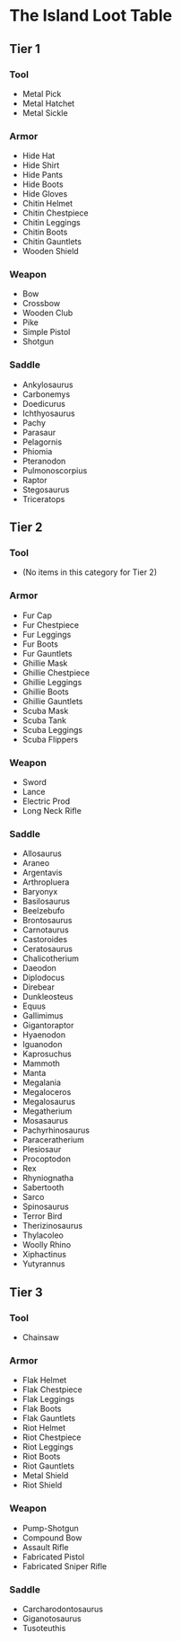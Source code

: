 # The Island Loot Table

## Tier 1

### Tool
- Metal Pick
- Metal Hatchet
- Metal Sickle

### Armor
- Hide Hat
- Hide Shirt
- Hide Pants
- Hide Boots
- Hide Gloves
- Chitin Helmet
- Chitin Chestpiece
- Chitin Leggings
- Chitin Boots
- Chitin Gauntlets
- Wooden Shield

### Weapon
- Bow
- Crossbow
- Wooden Club
- Pike
- Simple Pistol
- Shotgun

### Saddle
- Ankylosaurus
- Carbonemys
- Doedicurus
- Ichthyosaurus
- Pachy
- Parasaur
- Pelagornis
- Phiomia
- Pteranodon
- Pulmonoscorpius
- Raptor
- Stegosaurus
- Triceratops

## Tier 2

### Tool
- (No items in this category for Tier 2)

### Armor
- Fur Cap
- Fur Chestpiece
- Fur Leggings
- Fur Boots
- Fur Gauntlets
- Ghillie Mask
- Ghillie Chestpiece
- Ghillie Leggings
- Ghillie Boots
- Ghillie Gauntlets
- Scuba Mask
- Scuba Tank
- Scuba Leggings
- Scuba Flippers

### Weapon
- Sword
- Lance
- Electric Prod
- Long Neck Rifle

### Saddle
- Allosaurus
- Araneo
- Argentavis
- Arthropluera
- Baryonyx
- Basilosaurus
- Beelzebufo
- Brontosaurus
- Carnotaurus
- Castoroides
- Ceratosaurus
- Chalicotherium
- Daeodon
- Diplodocus
- Direbear
- Dunkleosteus
- Equus
- Gallimimus
- Gigantoraptor
- Hyaenodon
- Iguanodon
- Kaprosuchus
- Mammoth
- Manta
- Megalania
- Megaloceros
- Megalosaurus
- Megatherium
- Mosasaurus
- Pachyrhinosaurus
- Paraceratherium
- Plesiosaur
- Procoptodon
- Rex
- Rhyniognatha
- Sabertooth
- Sarco
- Spinosaurus
- Terror Bird
- Therizinosaurus
- Thylacoleo
- Woolly Rhino
- Xiphactinus
- Yutyrannus

## Tier 3

### Tool
- Chainsaw

### Armor
- Flak Helmet
- Flak Chestpiece
- Flak Leggings
- Flak Boots
- Flak Gauntlets
- Riot Helmet
- Riot Chestpiece
- Riot Leggings
- Riot Boots
- Riot Gauntlets
- Metal Shield
- Riot Shield

### Weapon
- Pump-Shotgun
- Compound Bow
- Assault Rifle
- Fabricated Pistol
- Fabricated Sniper Rifle

### Saddle
- Carcharodontosaurus
- Giganotosaurus
- Tusoteuthis
